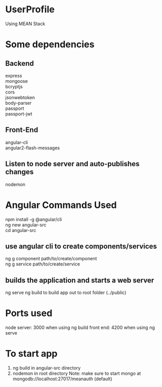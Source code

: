 # UserProfile
Using MEAN Stack

# Some dependencies
## Backend  
express  
mongoose  
bcryptjs  
cors  
jsonwebtoken  
body-parser  
passport  
passport-jwt  

## Front-End
angular-cli  
angular2-flash-messages  

## Listen to node server and auto-publishes changes
nodemon  


# Angular Commands Used
npm install -g @angular/cli  
ng new angular-src  
cd angular-src  

## use angular cli to create components/services  
ng g component path/to/create/component  
ng g service path/to/create/service  

## builds the application and starts a web server
ng serve
ng build to build app out to root folder (../public)


# Ports used
node server: 3000 when using ng build
front end: 4200 when using ng serve


# To start app
1. ng build in angular-src directory
2. nodemon in root directory
Note: make sure to start mongo at mongodb://localhost:27017/meanauth (default)

